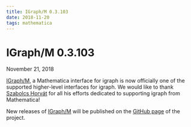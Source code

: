 ```yaml
---
title: IGraph/M 0.3.103
date: 2018-11-20
tags: mathematica
---
```


IGraph/M 0.3.103
================

November 21, 2018

[IGraph/M](http://szhorvat.net/mathematica/IGraphM), a Mathematica interface for
igraph is now officially one of the supported higher-level interfaces for igraph.
We would like to thank [Szabolcs Horvát](http://szhorvat.net/) for all
his efforts dedicated to supporting igraph from Mathematica!

New releases of [IGraph/M](http://szhorvat.net/mathematica/IGraphM) will be
published on the [GitHub page](https://github.com/szhorvat/IGraphM/releases) of
the project.
